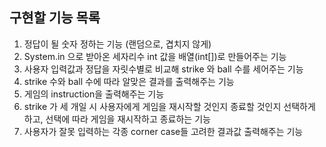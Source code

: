 
## 구현할 기능 목록 

1. 정답이 될 숫자 정하는 기능 (랜덤으로, 겹치지 않게)
2. System.in 으로 받아온 세자리수 int 값을 배열(int[])로 만들어주는 기능
3. 사용자 입력값과 정답을 자릿수별로 비교해 strike 와 ball 수를 세어주는 기능
4. strike 수와 ball 수에 따라 알맞은 결과를 출력해주는 기능
5. 게임의 instruction을 출력해주는 기능
6. strike 가 세 개일 시 사용자에게 게임을 재시작할 것인지 종료할 것인지 선택하게 하고, 선택에 따라 게임을 재시작하고 종료하는 기능
7. 사용자가 잘못 입력하는 각종 corner case들 고려한 결과값 출력해주는 기능


